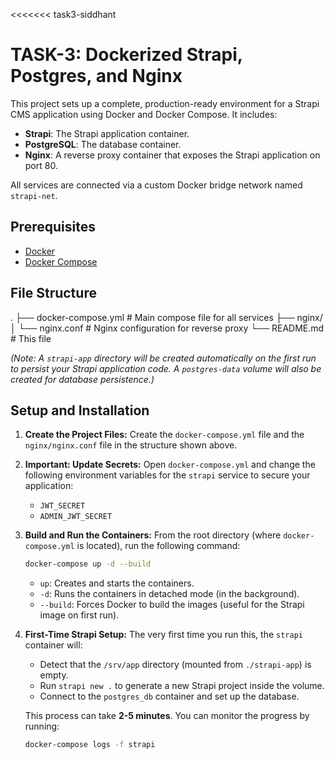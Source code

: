 <<<<<<< task3-siddhant
# TASK-3: Dockerized Strapi, Postgres, and Nginx

This project sets up a complete, production-ready environment for a Strapi CMS application using Docker and Docker Compose. It includes:

* **Strapi**: The Strapi application container.
* **PostgreSQL**: The database container.
* **Nginx**: A reverse proxy container that exposes the Strapi application on port 80.

All services are connected via a custom Docker bridge network named `strapi-net`.

## Prerequisites

* [Docker](https://www.docker.com/get-started)
* [Docker Compose](https://docs.docker.com/compose/install/)

## File Structure

.
├── docker-compose.yml    # Main compose file for all services
├── nginx/
│   └── nginx.conf        # Nginx configuration for reverse proxy
└── README.md             # This file


*(Note: A `strapi-app` directory will be created automatically on the first run to persist your Strapi application code. A `postgres-data` volume will also be created for database persistence.)*

## Setup and Installation

1.  **Create the Project Files:**
    Create the `docker-compose.yml` file and the `nginx/nginx.conf` file in the structure shown above.

2.  **Important: Update Secrets:**
    Open `docker-compose.yml` and change the following environment variables for the `strapi` service to secure your application:
    * `JWT_SECRET`
    * `ADMIN_JWT_SECRET`


3.  **Build and Run the Containers:**
    From the root directory (where `docker-compose.yml` is located), run the following command:

    ```bash
    docker-compose up -d --build
    ```

    * `up`: Creates and starts the containers.
    * `-d`: Runs the containers in detached mode (in the background).
    * `--build`: Forces Docker to build the images (useful for the Strapi image on first run).

4.  **First-Time Strapi Setup:**
    The very first time you run this, the `strapi` container will:
    * Detect that the `/srv/app` directory (mounted from `./strapi-app`) is empty.
    * Run `strapi new .` to generate a new Strapi project inside the volume.
    * Connect to the `postgres_db` container and set up the database.

    This process can take **2-5 minutes**. You can monitor the progress by running:

    ```bash
    docker-compose logs -f strapi
    ```
